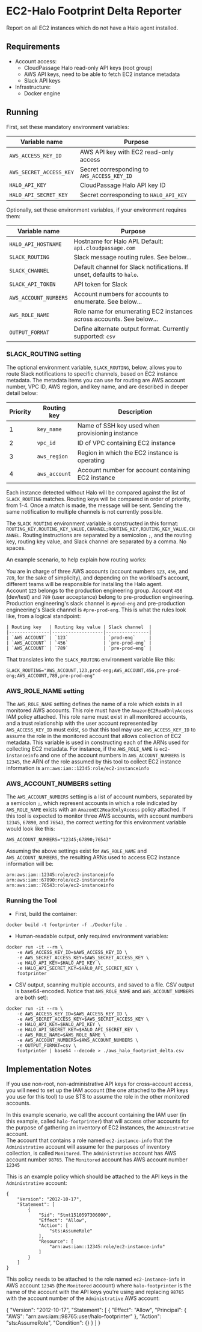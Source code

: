 # EC2-Halo Footprint Delta Reporter

Report on all EC2 instances which do not have a Halo agent installed.

## Requirements

* Account access:
    * CloudPassage Halo read-only API keys (root group)
    * AWS API keys, need to be able to fetch EC2 instance metadata
    * Slack API keys
* Infrastructure:
    * Docker engine

## Running

First, set these mandatory environment variables:

| Variable name            | Purpose                                     |
|--------------------------|---------------------------------------------|
| `AWS_ACCESS_KEY_ID`      | AWS API key with EC2 read-only access       |
| `AWS_SECRET_ACCESS_KEY`  | Secret corresponding to `AWS_ACCESS_KEY_ID` |
| `HALO_API_KEY`           | CloudPassage Halo API key ID                |
| `HALO_API_SECRET_KEY`    | Secret corresponding to `HALO_API_KEY`      |

Optionally, set these environment variables, if your environment requires them:

| Variable name            | Purpose                                                                |
|--------------------------|------------------------------------------------------------------------|
| `HALO_API_HOSTNAME`      | Hostname for Halo API.  Default: `api.cloudpassage.com`                |
| `SLACK_ROUTING`          | Slack message routing rules.  See below...                             |
| `SLACK_CHANNEL`          | Default channel for Slack notifications. If unset, defaults to `halo`. |
| `SLACK_API_TOKEN`        | API token for Slack                                                    |
| `AWS_ACCOUNT_NUMBERS`    | Account numbers for accounts to enumerate. See below...                |
| `AWS_ROLE_NAME`          | Role name for enumerating EC2 instances across accounts.  See below... |
| `OUTPUT_FORMAT`          | Define alternate output format.  Currently supported: `csv`            |


### SLACK_ROUTING setting

The optional environment variable, `SLACK_ROUTING`, below, allows you to route
Slack notifications to specific channels, based on EC2 instance metadata.  The
metadata items you can use for routing are AWS account number, VPC ID, AWS
region, and key name, and are described in deeper detail below:

| Priority | Routing key   | Description                                        |
|----------|---------------|----------------------------------------------------|
|        1 | `key_name`    | Name of SSH key used when provisioning instance    |
|        2 | `vpc_id`      | ID of VPC containing EC2 instance                  |
|        3 | `aws_region`  | Region in which the EC2 instance is operating      |
|        4 | `aws_account` | Account number for account containing EC2 instance |

Each instance detected without Halo will be compared against the list of
`SLACK_ROUTING` matches.  Routing keys will be compared in order of priority,
from 1-4. Once a match is made, the message will be sent. Sending the same
notification to multiple channels is not currently possible.

The `SLACK_ROUTING` environment variable is constructed in this format:
`ROUTING_KEY,ROUTING_KEY_VALUE,CHANNEL;ROUTING_KEY,ROUTING_KEY_VALUE,CHANNEL`.
Routing instructions are separated by a semicolon `;`, and the routing key,
routing key value, and Slack channel are separated by a comma.  No spaces.

An example scenario, to help explain how routing works:

You are in charge of three AWS accounts (account numbers `123`, `456`, and
`789`, for the sake of simplicity), and depending on the workload's
account, different teams will be responsible for installing the Halo agent.  
Account `123` belongs to the production engineering group. Account `456`
(dev/test) and `789` (user acceptance) belong to pre-production engineering.
Production engineering's slack channel is `#prod-eng` and pre-production
engineering's Slack channel is `#pre-prod-eng`.  This is what the rules look
like, from a logical standpoint:

```
| Routing key   | Routing key value | Slack channel  |
|---------------|-------------------|----------------|
| `AWS_ACCOUNT` | `123`             | `prod-eng`     |
| `AWS_ACCOUNT` | `456`             | `pre-prod-eng` |
| `AWS_ACCOUNT` | `789`             | `pre-prod-eng` |

```

That translates into the `SLACK_ROUTING` environment variable like this:

```
SLACK_ROUTING="AWS_ACCOUNT,123,prod-eng;AWS_ACCOUNT,456,pre-prod-eng;AWS_ACCOUNT,789,pre-prod-eng"
```

### AWS_ROLE_NAME setting

The `AWS_ROLE_NAME` setting defines the name of a role which exists in all
monitored AWS accounts.  This role must have the `AmazonEC2ReadOnlyAccess`
IAM policy attached.  This role name must exist in all monitored accounts,
and a trust relationship with the user account represented by
`AWS_ACCESS_KEY_ID` must exist, so that this tool may use `AWS_ACCESS_KEY_ID`
to assume the role in the monitored account that allows collection of EC2
metadata.  This variable is used in constructing each of the ARNs used for
collecting EC2 metadata.  For instance, if the `AWS_ROLE_NAME` is
`ec2-instanceinfo` and one of the account numbers in `AWS_ACCOUNT_NUMBERS` is
`12345`, the ARN of the role assumed by this tool to collect EC2 instance
information is `arn:aws:iam::12345:role/ec2-instanceinfo`

### AWS_ACCOUNT_NUMBERS setting

The `AWS_ACCOUNT_NUMBERS` setting is a list of account numbers, separated by
a semicolon `;`, which represent accounts in which a role indicated by
`AWS_ROLE_NAME` exists with an `AmazonEC2ReadOnlyAccess` policy attached.
If this tool is expected to monitor three AWS accounts, with account numbers
`12345`, `67890`, and `76543`, the correct wetting for this environment
variable would look like this:

```
AWS_ACCOUNT_NUMBERS="12345;67890;76543"
```

Assuming the above settings exist for `AWS_ROLE_NAME` and `AWS_ACCOUNT_NUMBERS`,
the resulting ARNs used to access EC2 instance information will be:

```
arn:aws:iam::12345:role/ec2-instanceinfo
arn:aws:iam::67890:role/ec2-instanceinfo
arn:aws:iam::76543:role/ec2-instanceinfo
```

### Running the Tool

* First, build the container:

```
docker build -t footprinter -f ./Dockerfile .
```

* Human-readable output, only required environment variables:

```
docker run -it --rm \
    -e AWS_ACCESS_KEY_ID=$AWS_ACCESS_KEY_ID \
    -e AWS_SECRET_ACCESS_KEY=$AWS_SECRET_ACCESS_KEY \
    -e HALO_API_KEY=$HALO_API_KEY \
    -e HALO_API_SECRET_KEY=$HALO_API_SECRET_KEY \
    footprinter
```

* CSV output, scanning multiple accounts, and saved to a file.  CSV output is base64-encoded. Notice that `AWS_ROLE_NAME` and `AWS_ACCOUNT_NUMBERS` are both set):

```
docker run -it --rm \
    -e AWS_ACCESS_KEY_ID=$AWS_ACCESS_KEY_ID \
    -e AWS_SECRET_ACCESS_KEY=$AWS_SECRET_ACCESS_KEY \
    -e HALO_API_KEY=$HALO_API_KEY \
    -e HALO_API_SECRET_KEY=$HALO_API_SECRET_KEY \
    -e AWS_ROLE_NAME=$AWS_ROLE_NAME \
    -e AWS_ACCOUNT_NUMBERS=$AWS_ACCOUNT_NUMBERS \
    -e OUTPUT_FORMAT=csv \
    footprinter | base64 --decode > ./aws_halo_footprint_delta.csv
```

## Implementation Notes

If you use non-root, non-administrative API keys for cross-account access,
you will need to set up the IAM account (the one attached to the API keys you
use for this tool) to use STS to assume the role in the other monitored
accounts.  

In this example scenario, we call the account containing the IAM user (in this
example, called `halo-footprinter`) that will access other accounts for the
purpose of gathering an inventory of EC2 instances, the `Administrative` account.  
The account that contains a role named `ec2-instance-info` that the
`Administrative` account will assume for the purposes of inventory collection,
is called `Monitored`.  The `Administrative` account has AWS account number
`98765`.  The `Monitored` account has AWS account number `12345`

This is an example policy which should be attached to the API keys in the
`Administrative` account:

```
{
    "Version": "2012-10-17",
    "Statement": [
        {
            "Sid": "Stmt1510597306000",
            "Effect": "Allow",
            "Action": [
                "sts:AssumeRole"
            ],
            "Resource": [
                "arn:aws:iam::12345:role/ec2-instance-info"
            ]
        }
    ]
}

```

This policy needs to be attached to the role named `ec2-instance-info` in
AWS account `12345` (the `Monitored` account) where `halo-footprinter` is
the name of the account with the API keys you're using and replacing
`98765` with the account number of the `Administrative` AWS account:

{
  "Version": "2012-10-17",
  "Statement": [
    {
      "Effect": "Allow",
      "Principal": {
        "AWS": "arn:aws:iam::98765:user/halo-footprinter"
      },
      "Action": "sts:AssumeRole",
      "Condition": {}
    }
  ]
}
